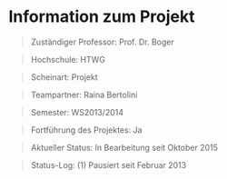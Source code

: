 # Information zum Projekt

> Zuständiger Professor: Prof. Dr. Boger

> Hochschule: HTWG

> Scheinart: Projekt

> Teampartner: Raina Bertolini

> Semester: WS2013/2014

> Fortführung des Projektes: Ja

> Aktueller Status: In Bearbeitung seit Oktober 2015

> Status-Log: (1) Pausiert seit Februar 2013

